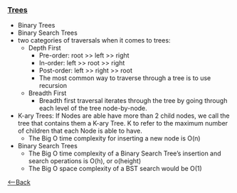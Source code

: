 ### [Trees](https://codefellows.github.io/common_curriculum/data_structures_and_algorithms/Code_401/class-15/resources/Trees.html)
* Binary Trees
* Binary Search Trees
* two categories of traversals when it comes to trees:
  * Depth First
    * Pre-order: root >> left >> right
    * In-order: left >> root >> right
    * Post-order: left >> right >> root
    * The most common way to traverse through a tree is to use recursion
  * Breadth First
    * Breadth first traversal iterates through the tree by going through each level of the tree node-by-node. 
* K-ary Trees: If Nodes are able have more than 2 child nodes, we call the tree that contains them a K-ary Tree. K to refer to the maximum number of children that each Node is able to have.
  * The Big O time complexity for inserting a new node is O(n)
* Binary Search Trees
  * The Big O time complexity of a Binary Search Tree’s insertion and search operations is O(h), or o(height) 
  * The Big O space complexity of a BST search would be O(1)



[<--Back](README.md)
